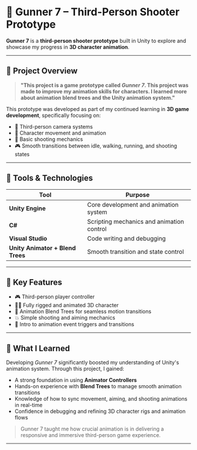 # 🔫 Gunner 7 – Third-Person Shooter Prototype

**Gunner 7** is a **third-person shooter prototype** built in Unity to explore and showcase my progress in **3D character animation**.

---

## 🎯 Project Overview

> **"This project is a game prototype called *Gunner 7*. This project was made to improve my animation skills for characters. I learned more about animation blend trees and the Unity animation system."**

This prototype was developed as part of my continued learning in **3D game development**, specifically focusing on:

- 🎥 Third-person camera systems  
- 🧍 Character movement and animation  
- 🔫 Basic shooting mechanics  
- 🎮 Smooth transitions between idle, walking, running, and shooting states  

---

## 🧰 Tools & Technologies

| Tool             | Purpose                             |
|------------------|-------------------------------------|
| **Unity Engine** | Core development and animation system |
| **C#**           | Scripting mechanics and animation control |
| **Visual Studio**| Code writing and debugging |
| **Unity Animator + Blend Trees** | Smooth transition and state control |

---

## 🌟 Key Features

- 🎮 Third-person player controller  
- 🧍‍♂️ Fully rigged and animated 3D character  
- 🔄 Animation Blend Trees for seamless motion transitions  
- 💥 Simple shooting and aiming mechanics  
- 🧠 Intro to animation event triggers and transitions

---

## 🧠 What I Learned

Developing *Gunner 7* significantly boosted my understanding of Unity's animation system. Through this project, I gained:

- A strong foundation in using **Animator Controllers**
- Hands-on experience with **Blend Trees** to manage smooth animation transitions
- Knowledge of how to sync movement, aiming, and shooting animations in real-time
- Confidence in debugging and refining 3D character rigs and animation flows

> Gunner 7 taught me how crucial animation is in delivering a responsive and immersive third-person game experience.

---


